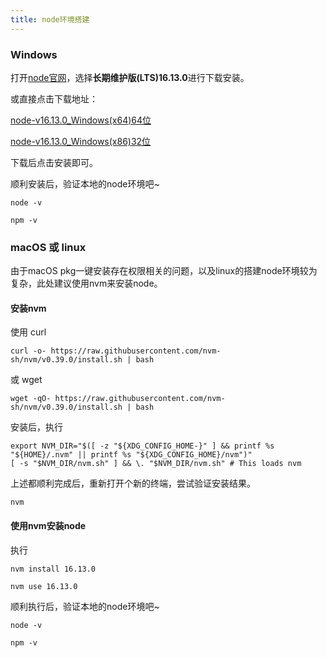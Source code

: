 ```yaml
---
title: node环境搭建
---
```


### Windows

打开[node官网](https://nodejs.org/zh-cn/)，选择**长期维护版(LTS)16.13.0**进行下载安装。

或直接点击下载地址：

[node-v16.13.0_Windows(x64)64位](https://cdn.iflyos.cn/public/node/v16.13.0/node-v16.13.0-x64.msi)

[node-v16.13.0_Windows(x86)32位](https://cdn.iflyos.cn/public/node/v16.13.0/node-v16.13.0-x86.msi)

下载后点击安装即可。

顺利安装后，验证本地的node环境吧~

```shell
node -v
```

```shell
npm -v
```

### macOS 或 linux

由于macOS pkg一键安装存在权限相关的问题，以及linux的搭建node环境较为复杂，此处建议使用nvm来安装node。

#### 安装nvm

使用 curl
```shell
curl -o- https://raw.githubusercontent.com/nvm-sh/nvm/v0.39.0/install.sh | bash
```
或 wget
```shell
wget -qO- https://raw.githubusercontent.com/nvm-sh/nvm/v0.39.0/install.sh | bash
```

安装后，执行

```shell
export NVM_DIR="$([ -z "${XDG_CONFIG_HOME-}" ] && printf %s "${HOME}/.nvm" || printf %s "${XDG_CONFIG_HOME}/nvm")"
[ -s "$NVM_DIR/nvm.sh" ] && \. "$NVM_DIR/nvm.sh" # This loads nvm
```

上述都顺利完成后，重新打开个新的终端，尝试验证安装结果。

```shell
nvm
```

#### 使用nvm安装node

执行

```shell
nvm install 16.13.0
```

```shell
nvm use 16.13.0
```

顺利执行后，验证本地的node环境吧~

```shell
node -v
```

```shell
npm -v
```